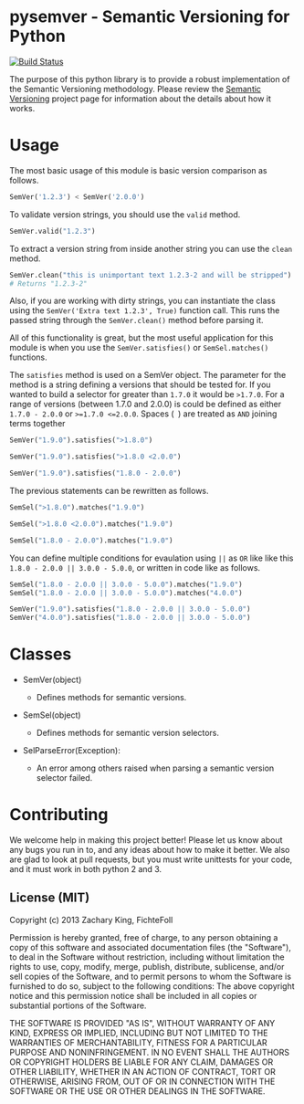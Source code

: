pysemver - Semantic Versioning for Python
=========================================

[![Build Status](https://travis-ci.org/FichteFoll/pysemver.png?branch=master)](https://travis-ci.org/FichteFoll/pysemver)

The purpose of this python library is to provide a robust implementation of the
Semantic Versioning methodology. Please review the [Semantic Versioning](http://semver.org)
project page for information about the details about how it works.


Usage
=====

The most basic usage of this module is basic version comparison as follows.

```python
SemVer('1.2.3') < SemVer('2.0.0')
```

To validate version strings, you should use the `valid` method.

```python
SemVer.valid("1.2.3")
```

To extract a version string from inside another string you can use the `clean`
method.

```python
SemVer.clean("this is unimportant text 1.2.3-2 and will be stripped")
# Returns "1.2.3-2"
````

Also, if you are working with dirty strings, you can instantiate the class using
the `SemVer('Extra text 1.2.3', True)` function call. This runs the passed
string through the `SemVer.clean()` method before parsing it.

All of this functionality is great, but the most useful application for this
module is when you use the `SemVer.satisfies()` or `SemSel.matches()` functions.

The `satisfies` method is used on a SemVer object. The parameter for the method
is a string defining a versions that should be tested for. If you wanted to
build a selector for greater than `1.7.0` it would be `>1.7.0`. For a range of
versions (between 1.7.0 and 2.0.0) is could be defined as either `1.7.0 - 2.0.0`
or `>=1.7.0 <=2.0.0`. Spaces (` `) are treated as `AND` joining terms together

```python
SemVer("1.9.0").satisfies(">1.8.0")

SemVer("1.9.0").satisfies(">1.8.0 <2.0.0")

SemVer("1.9.0").satisfies("1.8.0 - 2.0.0")
```

The previous statements can be rewritten as follows.

```python
SemSel(">1.8.0").matches("1.9.0")

SemSel(">1.8.0 <2.0.0").matches("1.9.0")

SemSel("1.8.0 - 2.0.0").matches("1.9.0")
```

You can define multiple conditions for evaulation using `||` as `OR` like like
this `1.8.0 - 2.0.0 || 3.0.0 - 5.0.0`, or written in code like as follows.

```python
SemSel("1.8.0 - 2.0.0 || 3.0.0 - 5.0.0").matches("1.9.0")
SemSel("1.8.0 - 2.0.0 || 3.0.0 - 5.0.0").matches("4.0.0")

SemVer("1.9.0").satisfies("1.8.0 - 2.0.0 || 3.0.0 - 5.0.0")
SemVer("4.0.0").satisfies("1.8.0 - 2.0.0 || 3.0.0 - 5.0.0")
```


Classes
=======

* SemVer(object)
    - Defines methods for semantic versions.

* SemSel(object)
    - Defines methods for semantic version selectors.

* SelParseError(Exception):
    - An error among others raised when parsing a semantic version selector failed.


Contributing
============

We welcome help in making this project better! Please let us know about any bugs
you run in to, and any ideas about how to make it better. We also are glad to
look at pull requests, but you must write unittests for your code, and it must
work in both python 2 and 3.

License (MIT)
-------------

Copyright (c) 2013 Zachary King, FichteFoll

Permission is hereby granted, free of charge, to any person obtaining a copy of
this software and associated documentation files (the "Software"), to deal in
the Software without restriction, including without limitation the rights to
use, copy, modify, merge, publish, distribute, sublicense, and/or sell copies of
the Software, and to permit persons to whom the Software is furnished to do so,
subject to the following conditions: The above copyright notice and this
permission notice shall be included in all copies or substantial portions of the
Software.

THE SOFTWARE IS PROVIDED "AS IS", WITHOUT WARRANTY OF ANY KIND, EXPRESS OR
IMPLIED, INCLUDING BUT NOT LIMITED TO THE WARRANTIES OF MERCHANTABILITY, FITNESS
FOR A PARTICULAR PURPOSE AND NONINFRINGEMENT. IN NO EVENT SHALL THE AUTHORS OR
COPYRIGHT HOLDERS BE LIABLE FOR ANY CLAIM, DAMAGES OR OTHER LIABILITY, WHETHER
IN AN ACTION OF CONTRACT, TORT OR OTHERWISE, ARISING FROM, OUT OF OR IN
CONNECTION WITH THE SOFTWARE OR THE USE OR OTHER DEALINGS IN THE SOFTWARE.
